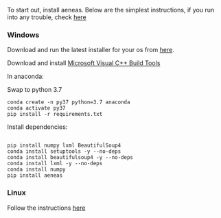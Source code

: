 To start out, install aeneas. Below are the simplest instructions, if you run into any trouble, check [here](https://github.com/readbeyond/aeneas)

### Windows

Download and run the latest installer for your os from [here](https://github.com/sillsdev/aeneas-installer/releases).

Download and install [Microsoft Visual C++ Build Tools](https://www.visualstudio.com/downloads/#build-tools-for-visual-studio-2019)

In anaconda:

Swap to python 3.7

```
conda create -n py37 python=3.7 anaconda
conda activate py37
pip install -r requirements.txt
```

Install dependencies:

```

pip install numpy lxml BeautifulSoup4
conda install setuptools -y --no-deps
conda install beautifulsoup4 -y --no-deps
conda install lxml -y --no-deps
conda install numpy
pip install aeneas
```



### Linux

Follow the instructions [here](https://github.com/readbeyond/aeneas/blob/master/wiki/INSTALL.md#linux)

